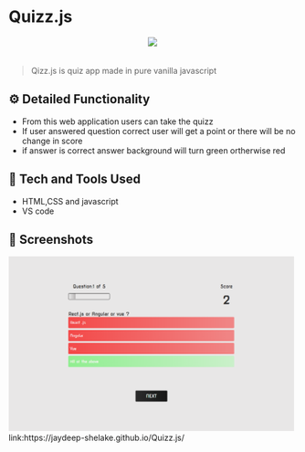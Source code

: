 # Quizz.js
<div align="center">
  <img width="200px" src="https://image.flaticon.com/icons/png/512/2641/2641457.png"/>
</div>
<br>

> Qizz.js is quiz app made in pure vanilla javascript


## ⚙️ Detailed Functionality
* From this web application users can take the quizz 
* If user answered question correct user will get a point or there will be no change in score
* if answer is correct answer background will turn green ortherwise red
 
## 🚀 Tech and Tools Used

* HTML,CSS and javascript
* VS code


## 📸 Screenshots
<img src="https://github.com/jaydeep-shelake/Quizz.js/blob/master/jaydeep-shelake.github.io_Quizz.js_.png" width='500px' height="auto">
link:https://jaydeep-shelake.github.io/Quizz.js/
